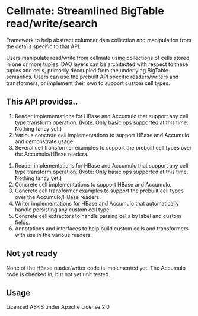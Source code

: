 # Cellmate: Streamlined BigTable read/write/search #

Framework to help abstract columnar data collection and manipulation from the details specific to that API.  

Users manipulate read/write from cellmate using collections of cells stored in one or more tuples. DAO layers can be architected with respect to these tuples and cells, primarily decoupled from the underlying BigTable semantics. Users can use the prebuilt API specific readers/writers and transformers, or implement their own to support custom cell types. 

## This API provides.. ##

<ol>
<li>Reader implementations for HBase and Accumulo that support any cell type transform operation. (Note: Only basic ops supported 	   	at this time. Nothing fancy yet.)</li>
<li>Various concrete cell implementations to support HBase and Accumulo and demonstrate usage.  </li>
<li>Several cell transformer examples to support the prebuilt cell types over the Accumulo/HBase readers.</li>
</ol>

1) Reader implementations for HBase and Accumulo that support any cell type transform operation. (Note: Only basic ops supported 	   	at this time. Nothing fancy yet.)
2) Concrete cell implementations to support HBase and Accumulo.  
3) Concrete cell transformer examples to support the prebuilt cell types over the Accumulo/HBase readers.
4) Writer implementations for HBase and Accumulo that automatically handle persisting any custom cell type. 
5) Concrete cell extractors to handle parsing cells by label and custom fields. 
6) Annotations and interfaces to help build custom cells and transformers with use in the various readers. 

## Not yet ready ##

None of the HBase reader/writer code is implemented yet. The Accumulo code is checked in, but not yet unit tested. 

## Usage ##
Licensed AS-IS under Apache License 2.0



